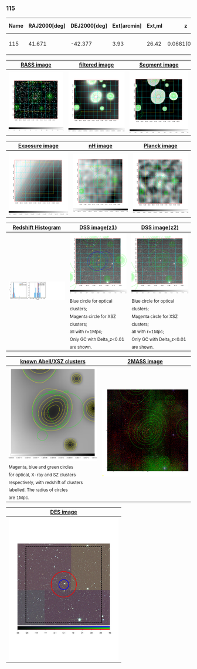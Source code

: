 <div STYLE="page-break-after: always;"></div>

### 115

|Name|RAJ2000[deg]|DEJ2000[deg] |Ext[arcmin]| Ext,ml | z | z_src| C|GC(XSZ,Delta_z<0.01)| GC(OPT,Delta_z<0.01)|GC| R_sig[arcmin] | R500[arcmin] | R500[Mpc]| CRsig[c/s] | CR500[c/s] |L500[1E44 erg/s]|F500[1E-12 erg/s/cm^2]| M500[1E14 Msun]|Tx[keV]|Cnt_sig|Beta|Rc[arcmin]|Comment|Alias|
|---|---|---|---|---|---|------|---|--------|---------|----------|---|---|---|---|---|---|---|---|---|---|---|---|---|---|
|115| 41.671| -42.377| 3.93| 26.42| 0.0681(0.005)| z1, z_opt| S| -| A, W| A, N, W| 8.312| 8.424| 0.659| 0.098(0.029)| 0.099(0.029)| 0.201(0.041)| 1.783(0.367)| 0.87(0.09)| 2.00(0.13)| 38.8| 0.889(-0.132+0.081)| 6.950(-1.192+0.970)| -| t189|

|[RASS image](../image/115/115_img.pdf)|[filtered image](../image/115/115_fil.pdf)|[Segment image](../image/115/115_seg.pdf)|
|-------------------|--------------------|-------------------|
| <img src="../image/115/115_img.png" width="300">  | <img src="../image/115/115_fil.png" width="300">   | <img src="../image/115/115_seg.png" width="300">  |

|[Exposure image](../image/115/115_mex.pdf)| [nH image](../image/115/115_nh.pdf)| [Planck image](../image/115/115_p.pdf)|
|-------------------|--------------------|-------------------|
|<img src="../image/115/115_mex.png" width="300">   | <img src="../image/115/115_nh.png" width="300">    | <img src="../image/115/115_p.png" width="300"> |

|[Redshift Histogram](../image/115/115_zg.pdf) | [DSS image(z1)](../image/115/115_dss_z1.pdf)      |  [DSS image(z2)](../image/115/115_dss_z2.pdf)    |
|-------------------|--------------------|-------------------|
|<img src="../image/115/115_zg.png" width="300"> |<img src="../image/115/115_dss_z1.png" width="300"> <sub><br>Blue circle for optical clusters; <br>Magenta circle for XSZ clusters; <br>all with r=1Mpc; <br>Only GC with Delta_z<0.01 are shown. </sub>| <img src="../image/115/115_dss_z2.png" width="300"><sub><br>Blue circle for optical clusters; <br>Magenta circle for XSZ clusters; <br>all with r=1Mpc; <br>Only GC with Delta_z<0.01 are shown. </sub> |

|[known Abell/XSZ clusters](../image/115/115_gc.pdf) | [2MASS image](../image/115/115_2mass.pdf)      |
|-------------------|-------------------|
|<img src=../image/115/115_gc.png width="300"> <br><sub>Magenta, blue and green circles <br>for optical, X-ray and SZ clusters <br>respectively, with redshift of clusters <br>labelled. The radius of circles <br>are 1Mpc.</sub>|<img src="../image/115/115_2mass.png" width="300">  |

|[DES image](../image/115/115_des.pdf)   |
|-------------------|
| <img src="../image/115/115_des.pdf" width="300">  |

